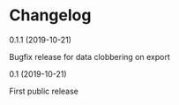 # Changelog

0.1.1 (2019-10-21)

Bugfix release for data clobbering on export

0.1 (2019-10-21)

First public release
